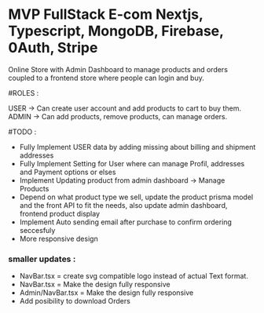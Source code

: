 # MVP FullStack E-com Nextjs, Typescript, MongoDB, Firebase, 0Auth, Stripe

Online Store with Admin Dashboard to manage products and orders coupled to a frontend store where people can login and buy.

#ROLES :

USER -> Can create user account and add products to cart to buy them.
ADMIN -> Can add products, remove products, can manage orders.

#TODO :

- Fully Implement USER data by adding missing about billing and shipment addresses
- Fully Implement Setting for User where can manage Profil, addresses and Payment options or elses
- Implement Updating product from admin dashboard -> Manage Products
- Depend on what product type we sell, update the product prisma model and the front API to fit the needs, also update admin dashboard, frontend product display
- Implement Auto sending email after purchase to confirm ordering seccesfuly
- More responsive design

### smaller updates :

- NavBar.tsx = create svg compatible logo instead of actual Text format.
- NavBar.tsx = Make the design fully responsive
- Admin/NavBar.tsx = Make the design fully responsive
- Add posibility to download Orders
